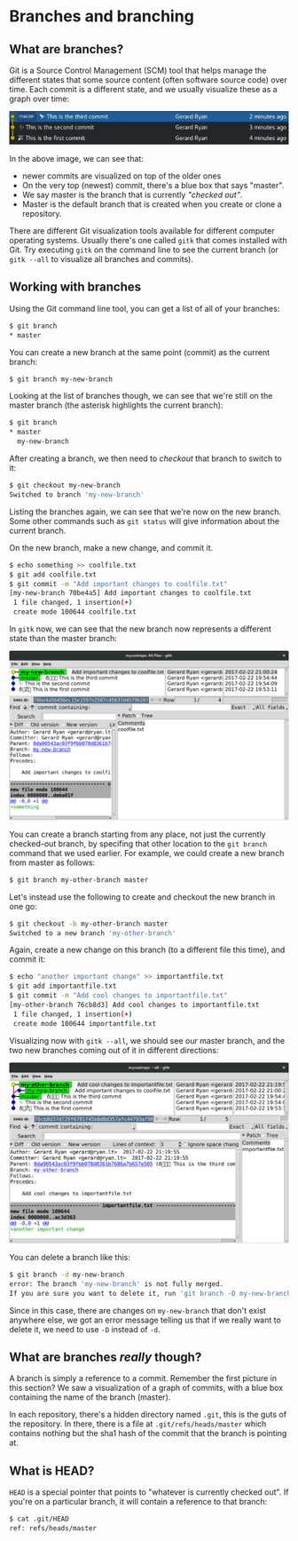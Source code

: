 # Branches and branching

## What are branches?

Git is a Source Control Management (SCM) tool that helps manage the
 different states that some source content (often software source
 code) over time. Each commit is a different state, and we usually
 visualize these as a graph over time:

![It's a graph over time!](img/branchgraph1.png)

In the above image, we can see that:

* newer commits are visualized on top of the older ones
* On the very top (newest) commit, there's a blue box that says
  "master".
* We say master is the branch that is currently *"checked out"*.
* Master is the default branch that is created when you create or
  clone a repository.

There are different Git visualization tools available for different
 computer operating systems. Usually there's one called `gitk` that
 comes installed with Git. Try executing `gitk` on the command line to
 see the current branch (or `gitk --all` to visualize all branches and
 commits).

## Working with branches

Using the Git command line tool, you can get a list of all of your
 branches:

``` bash
$ git branch
* master
```

You can create a new branch at the same point (commit) as the current
 branch:

``` bash
$ git branch my-new-branch
```

Looking at the list of branches though, we can see that we're still on
 the master branch (the asterisk highlights the current branch):

``` bash
$ git branch
* master
  my-new-branch
```

After creating a branch, we then need to *checkout* that branch to
 switch to it:

``` bash
$ git checkout my-new-branch
Switched to branch 'my-new-branch'
```

Listing the branches again, we can see that we're now on the new
 branch. Some other commands such as `git status` will give
 information about the current branch.

On the new branch, make a new change, and commit it.

``` bash
$ echo something >> coolfile.txt
$ git add coolfile.txt
$ git commit -m "Add important changes to coolfile.txt"
[my-new-branch 70be4a5] Add important changes to coolfile.txt
 1 file changed, 1 insertion(+)
 create mode 100644 coolfile.txt
```

In `gitk` now, we can see that the new branch now represents a
 different state than the master branch:

![gitk doesn't like emoji :(](img/gitk1.png)

You can create a branch starting from any place, not just the
 currently checked-out branch, by specifing that other location to the
 `git branch` command that we used earlier. For example, we could
 create a new branch from master as follows:

``` bash
$ git branch my-other-branch master
```

Let's instead use the following to create and checkout the new branch
 in one go:

``` bash
$ git checkout -b my-other-branch master
Switched to a new branch 'my-other-branch'
```

Again, create a new change on this branch (to a different file this
 time), and commit it:

``` bash
$ echo "another important change" >> importantfile.txt
$ git add importantfile.txt
$ git commit -m "Add cool changes to importantfile.txt"
[my-other-branch 76cb8d3] Add cool changes to importantfile.txt
 1 file changed, 1 insertion(+)
 create mode 100644 importantfile.txt
```

Visualizing now with `gitk --all`, we should see our master branch,
 and the two new branches coming out of it in different directions:

![That's why they're called branches!](img/gitk2.png)

You can delete a branch like this:

``` bash
$ git branch -d my-new-branch
error: The branch 'my-new-branch' is not fully merged.
If you are sure you want to delete it, run 'git branch -D my-new-branch'.
```

Since in this case, there are changes on `my-new-branch` that don't
 exist anywhere else, we got an error message telling us that if we
 really want to delete it, we need to use `-D` instead of `-d`.

## What are branches *really* though?

A branch is simply a reference to a commit. Remember the first picture
 in this section? We saw a visualization of a graph of commits, with a
 blue box containing the name of the branch (master).

In each repository, there's a hidden directory named `.git`, this is
 the guts of the repository. In there, there is a file at
 `.git/refs/heads/master` which contains nothing but the sha1 hash of
 the commit that the branch is pointing at.

## What is HEAD?

`HEAD` is a special pointer that points to "whatever is currently
checked out". If you're on a particular branch, it will contain a
reference to that branch:

``` bash
$ cat .git/HEAD
ref: refs/heads/master
```
